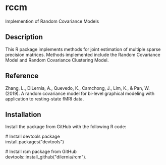 # rccm

Implemention of Random Covariance Models

## Description

This R package implements methods for joint estimation of multiple sparse precision matrices. Methods implemented include the Random Covariance Model and Random Covariance Clustering Model. 

## Reference

Zhang, L., DiLernia, A., Quevedo, K., Camchong, J., Lim, K., & Pan, W. (2019). A random covariance model for bi-level graphical modeling with application to resting-state fMRI data.

## Installation

Install the package from GitHub with the following R code:

\# Install devtools package  
install.packages("devtools")

\# Install rcm package from GitHub  
devtools::install_github("dilernia/rcm").
